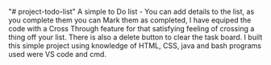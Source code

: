 "# project-todo-list" 
A simple to Do list - You can add details to the list, as you complete them you can Mark them as completed, 
I have equiped the code with a Cross Through feature for that satisfying feeling of crossing a thing off your list.
There is also a delete button to clear the task board.
I built this simple project using knowledge of HTML, CSS, java and bash
programs used were VS code and cmd. 
